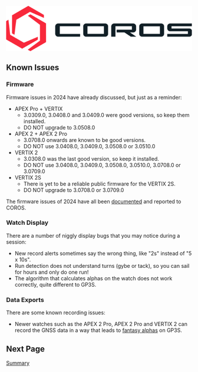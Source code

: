 ![GP3S Logo](../img/COROS_Wearables_Logo.png)



## Known Issues

### Firmware

Firmware issues in 2024 have already discussed, but just as a reminder:

- APEX Pro + VERTIX
  - 3.0309.0, 3.0408.0 and 3.0409.0 were good versions, so keep them installed.
  - DO NOT upgrade to 3.0508.0
- APEX 2 + APEX 2 Pro
  - 3.0708.0 onwards are known to be good versions.
  - DO NOT use 3.0408.0, 3.0409.0, 3.0508.0 or 3.0510.0
- VERTIX 2
  - 3.0308.0 was the last good version, so keep it installed.
  - DO NOT use 3.0408.0, 3.0409.0, 3.0508.0, 3.0510.0, 3.0708.0 or 3.0709.0
- VERTIX 2S
  - There is yet to be a reliable public firmware for the VERTIX 2S.
  - DO NOT upgrade to 3.0708.0 or 3.0709.0

The firmware issues of 2024 have all been [documented](https://logiqx.github.io/gps-details/devices/coros/firmware/) and reported to COROS.



### Watch Display

There are a number of niggly display bugs that you may notice during a session:

- New record alerts sometimes say the wrong thing, like "2s" instead of "5 x 10s".
- Run detection does not understand turns (gybe or tack), so you can sail for hours and only do one run!
- The algorithm that calculates alphas on the watch does not work correctly, quite different to GP3S.



### Data Exports

There are some known recording issues:

- Newer watches such as the APEX 2 Pro, APEX 2 Pro and VERTIX 2 can record the GNSS data in a way that leads to [fantasy alphas](https://logiqx.github.io/gps-details/devices/coros/alpha/) on GP3S.



## Next Page

[Summary](../README.md#summary)
